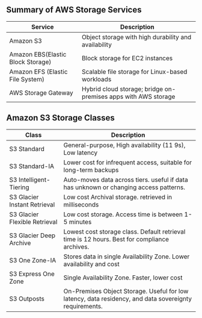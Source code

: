 ## Summary of AWS Storage Services

| Service | Description                     |
|---------|---------------------------------|
| Amazon S3  | Object storage with high durability and availability |
| Amazon EBS(Elastic Block Storage)  | Block storage for EC2 instances|
| Amazon EFS (Elastic File System) | Scalable file storage for Linux-based workloads |
| AWS Storage Gateway |Hybrid cloud storage; bridge on-premises apps with AWS storage |



## Amazon S3 Storage Classes

| Class   | Description                     |
|---------|---------------------------------|
| S3 Standard  | General-purpose, High availability (11 9s), Low latency |
| S3 Standard-IA | Lower cost for infrequent access, suitable for long-term backups|
| S3 Intelligent-Tiering | Auto-moves data across tiers. useful if data has unknown or changing access patterns.|
| S3 Glacier Instant Retrieval| Low cost Archival storage. retrieved in milliseconds |
| S3 Glacier Flexible Retrieval| Low cost storage. Access time is between 1-5 minutes |
| S3 Glacier Deep Archive | Lowest cost storage class. Default retrieval time is 12 hours. Best for compliance archives. |
| S3 One Zone-IA | Stores data in single Availability Zone. Lower availability and cost |
| S3 Express One Zone | Single Availability Zone. Faster, lower cost |
| S3 Outposts | On-Premises Object Storage. Useful for low latency, data residency, and data sovereignty requirements.|
